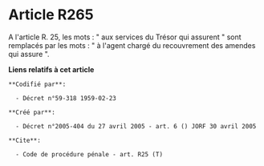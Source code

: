 # Article R265

A l'article R. 25, les mots : " aux services du Trésor qui assurent " sont remplacés par les mots : " à l'agent chargé du
recouvrement des amendes qui assure ".

**Liens relatifs à cet article**

	**Codifié par**:

	  - Décret n°59-318 1959-02-23

	**Créé par**:

	  - Décret n°2005-404 du 27 avril 2005 - art. 6 () JORF 30 avril 2005

	**Cite**:

	  - Code de procédure pénale - art. R25 (T)
